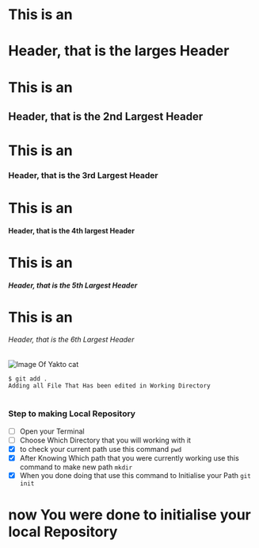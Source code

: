 # This is an <h1> Header, that is the larges Header
# This is an <h2> Header, that is the 2nd Largest Header
# This is an <h3> Header, that is the 3rd Largest Header
# This is an <h4> Header, that is the 4th largest Header
# This is an <h5> Header, that is the 5th Largest Header
# This is an <h6> Header, that is the 6th Largest Header
![Image Of Yakto cat](https://octodex.github.com/images/yaktocat.png)
 ```
$ git add .
Adding all File That Has been edited in Working Directory
```
# <h3> Step to making Local Repository
- [ ] Open your Terminal
- [ ] Choose Which Directory that you will working with it
- [x] to check your current path use this command
      ```
      pwd
      ```
- [x] After Knowing Which path that you were currently working use this command to make new path
      ```
      mkdir
      ```
- [x] When you done doing that use this command to Initialise your Path
      ```
      git init
      ```
 # now You were done to initialise your local Repository 
